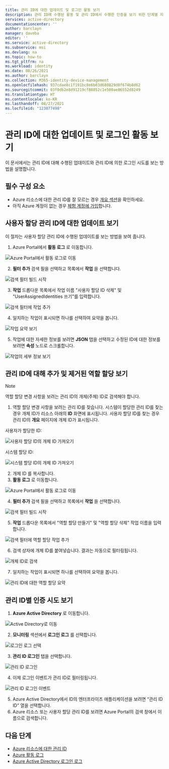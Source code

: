 ```yaml
---
title: 관리 ID에 대한 업데이트 및 로그인 활동 보기
description: 관리 ID에 수행된 활동 및 관리 ID에서 수행한 인증을 보기 위한 단계별 지침
services: active-directory
documentationcenter: ''
author: barclayn
manager: daveba
editor: ''
ms.service: active-directory
ms.subservice: msi
ms.devlang: na
ms.topic: how-to
ms.tgt_pltfrm: na
ms.workload: identity
ms.date: 08/26/2021
ms.author: barclayn
ms.collection: M365-identity-device-management
ms.openlocfilehash: 937cdae8c1f191bc8e6b03d680829d8f674b8d62
ms.sourcegitcommit: 03f0db2e8d91219cf88852c1e500ae86552d8249
ms.translationtype: HT
ms.contentlocale: ko-KR
ms.lasthandoff: 08/27/2021
ms.locfileid: "123077498"
---
```

# <a name="view-update-and-sign-in-activities-for-managed-identities"></a>관리 ID에 대한 업데이트 및 로그인 활동 보기

이 문서에서는 관리 ID에 대해 수행된 업데이트와 관리 ID에 의한 로그인 시도를 보는 방법을 설명합니다.

## <a name="prerequisites"></a>필수 구성 요소

- Azure 리소스에 대한 관리 ID를 잘 모르는 경우 [개요 섹션](overview.md)을 확인하세요.
- 아직 Azure 계정이 없는 경우 [체험 계정에 가입](https://azure.microsoft.com/free/)합니다.

## <a name="view-updates-made-to-user-assigned-managed-identities"></a>사용자 할당 관리 ID에 대한 업데이트 보기

이 절차는 사용자 할당 관리 ID에 수행된 업데이트를 보는 방법을 보여 줍니다.

1. Azure Portal에서 **활동 로그** 로 이동합니다.

 ![Azure Portal에서 활동 로그로 이동](./media/how-to-view-managed-identity-activity/browse-to-activity-log.png)

2. **필터 추가** 검색 필을 선택하고 목록에서 **작업** 을 선택합니다.

![검색 필터 빌드 시작](./media/how-to-view-managed-identity-activity/start-adding-search-filter.png)

3. **작업** 드롭다운 목록에서 작업 이름 "사용자 할당 ID 삭제" 및 "UserAssignedIdentities 쓰기"를 입력합니다.

![검색 필터에 작업 추가](./media/how-to-view-managed-identity-activity/add-operations-to-search-filter.png)

4. 일치하는 작업이 표시되면 하나를 선택하여 요약을 봅니다.

![작업 요약 보기](./media/how-to-view-managed-identity-activity/view-summary-of-operation.png)

5. 작업에 대한 자세한 정보를 보려면 **JSON** 탭을 선택하고 수정된 ID에 대한 정보를 보려면 **속성** 노드로 스크롤합니다.

![작업의 세부 정보 보기](./media/how-to-view-managed-identity-activity/view-json-of-operation.png)

## <a name="view-role-assignments-added-and-removed-for-managed-identities"></a>관리 ID에 대해 추가 및 제거된 역할 할당 보기

 > [!NOTE] 
 > 역할 할당 변경 사항을 보려는 관리 ID의 개체(주체) ID로 검색해야 합니다.

1. 역할 할당 변경 사항을 보려는 관리 ID를 찾습니다. 시스템이 할당한 관리 ID를 찾는 경우 개체 ID가 리소스 아래의 **ID** 화면에 표시됩니다. 사용자 할당 ID를 찾는 경우 관리 ID의 **개요** 페이지에 개체 ID가 표시됩니다.

사용자가 할당한 ID:

![사용자 할당 ID의 개체 ID 가져오기](./media/how-to-view-managed-identity-activity/get-object-id-of-user-assigned-identity.png)

시스템 할당 ID:

![시스템 할당 ID의 개체 ID 가져오기](./media/how-to-view-managed-identity-activity/get-object-id-of-system-assigned-identity.png)

2. 개체 ID 를 복사합니다.
3. **활동 로그** 로 이동합니다.

 ![Azure Portal에서 활동 로그로 이동](./media/how-to-view-managed-identity-activity/browse-to-activity-log.png)

4. **필터 추가** 검색 필을 선택하고 목록에서 **작업** 을 선택합니다.

![검색 필터 빌드 시작](./media/how-to-view-managed-identity-activity/start-adding-search-filter.png)

5. **작업** 드롭다운 목록에서 "역할 할당 만들기" 및 "역할 할당 삭제" 작업 이름을 입력합니다.

![검색 필터에 역할 할당 작업 추가](./media/how-to-view-managed-identity-activity/add-role-assignment-operations-to-search-filter.png)

6. 검색 상자에 개체 ID를 붙여넣습니다. 결과는 자동으로 필터링됩니다.

![개체 ID로 검색](./media/how-to-view-managed-identity-activity/search-by-object-id.png)
 
7. 일치하는 작업이 표시되면 하나를 선택하여 요약을 봅니다.
 
![관리 ID에 대한 역할 할당 요약](./media/how-to-view-managed-identity-activity/summary-of-role-assignment-for-msi.png)

## <a name="view-authentication-attempts-by-managed-identities"></a>관리 ID별 인증 시도 보기

1. **Azure Active Directory** 로 이동합니다.

![Active Directory로 이동](./media/how-to-view-managed-identity-activity/browse-to-active-directory.png)

2.  **모니터링** 섹션에서 **로그인 로그** 를 선택합니다.

![로그인 로그 선택](./media/how-to-view-managed-identity-activity/sign-in-logs-menu-item.png)

3. **관리 ID 로그인** 탭을 선택합니다.

![관리 ID 로그인](./media/how-to-view-managed-identity-activity/msi-sign-ins.png)

4. 이제 로그인 이벤트가 관리 ID로 필터링됩니다.

![관리 ID 로그인 이벤트](./media/how-to-view-managed-identity-activity/msi-sign-in-events.png) 

5.  Azure Active Directory에서 ID의 엔터프라이즈 애플리케이션을 보려면 “관리 ID ID” 열을 선택합니다.
6.  Azure 리소스 또는 사용자 할당 관리 ID를 보려면 Azure Portal의 검색 창에서 이름으로 검색합니다.

## <a name="next-steps"></a>다음 단계

* [Azure 리소스에 대한 관리 ID](./overview.md)
* [Azure 활동 로그](/azure/azure-monitor/essentials/activity-log)
* [Azure Active Directory 로그인 로그](/azure/active-directory/reports-monitoring/concept-sign-ins )